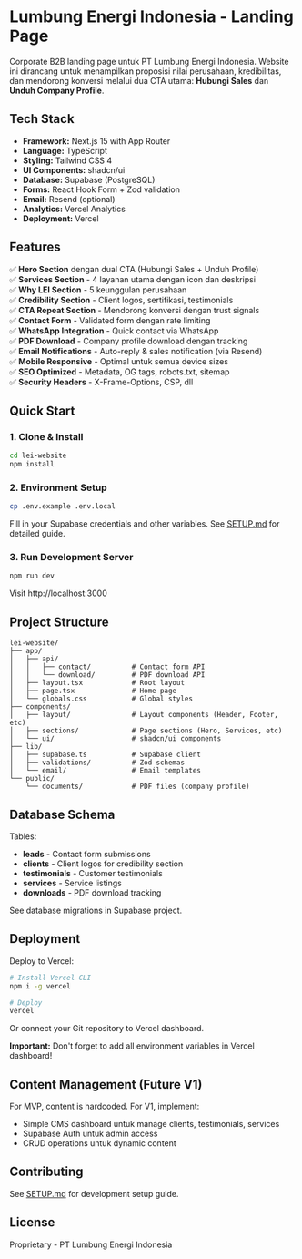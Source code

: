 # Lumbung Energi Indonesia - Landing Page

Corporate B2B landing page untuk PT Lumbung Energi Indonesia. Website ini dirancang untuk menampilkan proposisi nilai perusahaan, kredibilitas, dan mendorong konversi melalui dua CTA utama: **Hubungi Sales** dan **Unduh Company Profile**.

## Tech Stack

- **Framework:** Next.js 15 with App Router
- **Language:** TypeScript
- **Styling:** Tailwind CSS 4
- **UI Components:** shadcn/ui
- **Database:** Supabase (PostgreSQL)
- **Forms:** React Hook Form + Zod validation
- **Email:** Resend (optional)
- **Analytics:** Vercel Analytics
- **Deployment:** Vercel

## Features

✅ **Hero Section** dengan dual CTA (Hubungi Sales + Unduh Profile)  
✅ **Services Section** - 4 layanan utama dengan icon dan deskripsi  
✅ **Why LEI Section** - 5 keunggulan perusahaan  
✅ **Credibility Section** - Client logos, sertifikasi, testimonials  
✅ **CTA Repeat Section** - Mendorong konversi dengan trust signals  
✅ **Contact Form** - Validated form dengan rate limiting  
✅ **WhatsApp Integration** - Quick contact via WhatsApp  
✅ **PDF Download** - Company profile download dengan tracking  
✅ **Email Notifications** - Auto-reply & sales notification (via Resend)  
✅ **Mobile Responsive** - Optimal untuk semua device sizes  
✅ **SEO Optimized** - Metadata, OG tags, robots.txt, sitemap  
✅ **Security Headers** - X-Frame-Options, CSP, dll  

## Quick Start

### 1. Clone & Install

```bash
cd lei-website
npm install
```

### 2. Environment Setup

```bash
cp .env.example .env.local
```

Fill in your Supabase credentials and other variables. See [SETUP.md](./SETUP.md) for detailed guide.

### 3. Run Development Server

```bash
npm run dev
```

Visit http://localhost:3000

## Project Structure

```
lei-website/
├── app/
│   ├── api/
│   │   ├── contact/          # Contact form API
│   │   └── download/         # PDF download API
│   ├── layout.tsx            # Root layout
│   ├── page.tsx              # Home page
│   └── globals.css           # Global styles
├── components/
│   ├── layout/               # Layout components (Header, Footer, etc)
│   ├── sections/             # Page sections (Hero, Services, etc)
│   └── ui/                   # shadcn/ui components
├── lib/
│   ├── supabase.ts           # Supabase client
│   ├── validations/          # Zod schemas
│   └── email/                # Email templates
└── public/
    └── documents/            # PDF files (company profile)
```

## Database Schema

Tables:
- **leads** - Contact form submissions
- **clients** - Client logos for credibility section
- **testimonials** - Customer testimonials
- **services** - Service listings
- **downloads** - PDF download tracking

See database migrations in Supabase project.

## Deployment

Deploy to Vercel:

```bash
# Install Vercel CLI
npm i -g vercel

# Deploy
vercel
```

Or connect your Git repository to Vercel dashboard.

**Important:** Don't forget to add all environment variables in Vercel dashboard!

## Content Management (Future V1)

For MVP, content is hardcoded. For V1, implement:
- Simple CMS dashboard untuk manage clients, testimonials, services
- Supabase Auth untuk admin access
- CRUD operations untuk dynamic content

## Contributing

See [SETUP.md](./SETUP.md) for development setup guide.

## License

Proprietary - PT Lumbung Energi Indonesia
